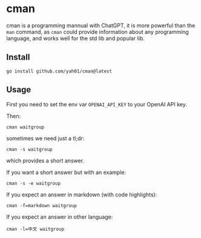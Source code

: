 # cman

cman is a programming mannual with ChatGPT, it is more powerful than the `man` command, as `cman` could provide information about any programming language, and works well for the std lib and popular lib.

## Install
```shell
go install github.com/yah01/cman@latest
```

## Usage
First you need to set the env var `OPENAI_API_KEY` to your OpenAI API key.

Then:
```shell
cman waitgroup
```

sometimes we need just a tl;dr:
```shell
cman -s waitgroup
```
which provides a short answer.

If you want a short answer but with an example:
```shell
cman -s -e waitgroup
```

If you expect an answer in markdown (with code highlights):
```shell
cman -f=markdown waitgroup
```

If you expect an answer in other language:
```shell
cman -l=中文 waitgroup
```
